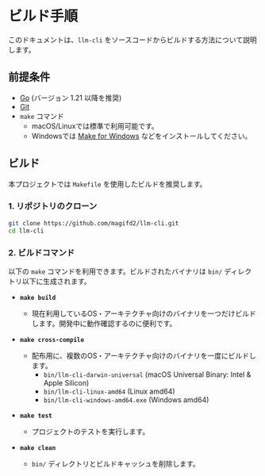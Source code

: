 # ビルド手順

このドキュメントは、`llm-cli` をソースコードからビルドする方法について説明します。

## 前提条件

*   [Go](https://go.dev/doc/install) (バージョン 1.21 以降を推奨)
*   [Git](https://git-scm.com/)
*   `make` コマンド
    *   macOS/Linuxでは標準で利用可能です。
    *   Windowsでは [Make for Windows](http://gnuwin32.sourceforge.net/packages/make.htm) などをインストールしてください。

## ビルド

本プロジェクトでは `Makefile` を使用したビルドを推奨します。

### 1. リポジトリのクローン

```bash
git clone https://github.com/magifd2/llm-cli.git
cd llm-cli
```

### 2. ビルドコマンド

以下の `make` コマンドを利用できます。ビルドされたバイナリは `bin/` ディレクトリ以下に生成されます。

*   **`make build`**
    *   現在利用しているOS・アーキテクチャ向けのバイナリを一つだけビルドします。開発中に動作確認するのに便利です。

*   **`make cross-compile`**
    *   配布用に、複数のOS・アーキテクチャ向けのバイナリを一度にビルドします。
        *   `bin/llm-cli-darwin-universal` (macOS Universal Binary: Intel & Apple Silicon)
        *   `bin/llm-cli-linux-amd64` (Linux amd64)
        *   `bin/llm-cli-windows-amd64.exe` (Windows amd64)

*   **`make test`**
    *   プロジェクトのテストを実行します。

*   **`make clean`**
    *   `bin/` ディレクトリとビルドキャッシュを削除します。
